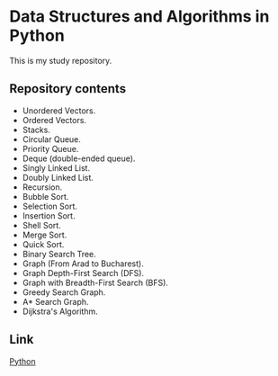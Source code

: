 # Data Structures and Algorithms in Python

This is my study repository.

## Repository contents

* Unordered Vectors.
* Ordered Vectors.
* Stacks.
* Circular Queue.
* Priority Queue.
* Deque (double-ended queue).
* Singly Linked List.
* Doubly Linked List.
* Recursion.
* Bubble Sort.
* Selection Sort.
* Insertion Sort.
* Shell Sort.
* Merge Sort.
* Quick Sort.
* Binary Search Tree.
* Graph (From Arad to Bucharest).
* Graph Depth-First Search (DFS).
* Graph with Breadth-First Search (BFS).
* Greedy Search Graph.
* A* Search Graph.
* Dijkstra's Algorithm.


## Link

[Python](https://www.python.org/)
